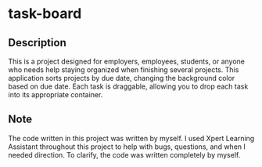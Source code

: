 # task-board

## Description
This is a project designed for employers, employees, students, or anyone who needs help staying organized when finishing several projects. This application sorts projects by due date, changing the background color based on due date. Each task is draggable, allowing you to drop each task into its appropriate container.


## Note
The code written in this project was written by myself. I used Xpert Learning Assistant throughout this project to help with bugs, questions, and when I needed direction. To clarify, the code was written completely by myself.